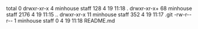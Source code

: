 total 0
drwxr-xr-x   4 minhouse  staff   128  4 19 11:18 .
drwxr-xr-x+ 68 minhouse  staff  2176  4 19 11:15 ..
drwxr-xr-x  11 minhouse  staff   352  4 19 11:17 .git
-rw-r--r--   1 minhouse  staff     0  4 19 11:18 README.md
